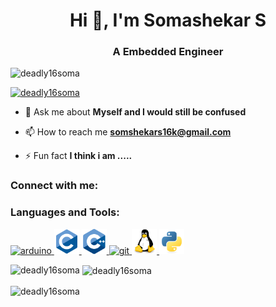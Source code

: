 <h1 align="center">Hi 👋, I'm Somashekar S</h1>
<h3 align="center">A Embedded Engineer</h3>

<p align="left"> <img src="https://komarev.com/ghpvc/?username=deadly16soma&label=Profile%20views&color=0e75b6&style=flat" alt="deadly16soma" /> </p>

<p align="left"> <a href="https://github.com/ryo-ma/github-profile-trophy"><img src="https://github-profile-trophy.vercel.app/?username=deadly16soma" alt="deadly16soma" /></a> </p>

- 💬 Ask me about **Myself and I would still be confused**

- 📫 How to reach me **somshekars16k@gmail.com**

- ⚡ Fun fact **I think i am .....**

<h3 align="left">Connect with me:</h3>
<p align="left">
</p>

<h3 align="left">Languages and Tools:</h3>
<p align="left"> 
  <a href="https://www.arduino.cc/" target="_blank" rel="noreferrer"> 
    <img src="https://cdn.worldvectorlogo.com/logos/arduino-1.svg" alt="arduino" width="40" height="40"/> 
  </a> 
  <a href="https://www.cprogramming.com/" target="_blank" rel="noreferrer"> 
    <img src="https://raw.githubusercontent.com/devicons/devicon/master/icons/c/c-original.svg" alt="c" width="40" height="40"/> 
  </a> 
  <a href="https://www.w3schools.com/cpp/" target="_blank" rel="noreferrer"> 
    <img src="https://raw.githubusercontent.com/devicons/devicon/master/icons/cplusplus/cplusplus-original.svg" alt="cplusplus" width="40" height="40"/> 
  </a> 
  <a href="https://git-scm.com/" target="_blank" rel="noreferrer"> 
    <img src="https://www.vectorlogo.zone/logos/git-scm/git-scm-icon.svg" alt="git" width="40" height="40"/> 
  </a> 
  <a href="https://www.linux.org/" target="_blank" rel="noreferrer"> 
    <img src="https://raw.githubusercontent.com/devicons/devicon/master/icons/linux/linux-original.svg" alt="linux" width="40" height="40"/> 
  </a>
  <a href="https://www.python.org/" target="_blank" rel="noreferrer"> 
    <img src="https://raw.githubusercontent.com/devicons/devicon/master/icons/python/python-original.svg" alt="python" width="40" height="40"/> 
  </a>
</p>


<p><img align="left" src="https://github-readme-stats.vercel.app/api/top-langs?username=deadly16soma&show_icons=true&locale=en&layout=compact" alt="deadly16soma" /></p>

<p>&nbsp;<img align="center" src="https://github-readme-stats.vercel.app/api?username=deadly16soma&show_icons=true&locale=en" alt="deadly16soma" /></p>

<p><img align="center" src="https://github-readme-streak-stats.herokuapp.com/?user=deadly16soma&" alt="deadly16soma" /></p>
